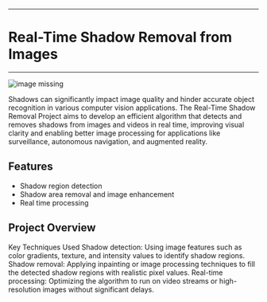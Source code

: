 ___
# Real-Time Shadow Removal from Images
___
![image missing]()

Shadows can significantly impact image quality and hinder accurate object recognition in various computer vision applications. The Real-Time Shadow Removal Project aims to develop an efficient algorithm that detects and removes shadows from images and videos in real time, improving visual clarity and enabling better image processing for applications like surveillance, autonomous navigation, and augmented reality.

## Features
  - Shadow region detection
  - Shadow area removal and image enhancement
  - Real time processing

## Project Overview

Key Techniques Used
Shadow detection: Using image features such as color gradients, texture, and intensity values to identify shadow regions.
Shadow removal: Applying inpainting or image processing techniques to fill the detected shadow regions with realistic pixel values.
Real-time processing: Optimizing the algorithm to run on video streams or high-resolution images without significant delays.
